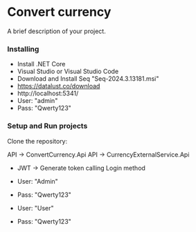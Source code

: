 # Convert currency

A brief description of your project.

### Installing

- Install .NET Core
- Visual Studio or Visual Studio Code
- Download and Install Seq "Seq-2024.3.13181.msi"
- https://datalust.co/download
- http://localhost:5341/
- User: "admin"
- Pass: "Qwerty123"

### Setup and Run projects

Clone the repository:

API -> ConvertCurrency.Api
API -> CurrencyExternalService.Api

- JWT -> Generate token calling Login method
- User: "Admin"
- Pass: "Qwerty123"

- User: "User"
- Pass: "Qwerty123"
